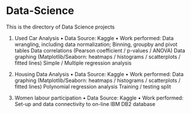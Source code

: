 # Data-Science

This is the directory of Data Science projects

1.	Used Car Analysis
•	  Data Source: Kaggle
•	  Work performed: 
      Data wrangling, including data normalization;
      Binning, groupby and pivot tables
      Data correlations (Pearson coefficient / p-values / ANOVA)
      Data graphing (Matplotlib/Seaborn: heatmaps / histograms / scatterplots / fitted lines)
      Simple / Multiple regression analysis    

2.	Housing Data Analysis
•	Data Source: Kaggle
•	Work performed: 
  Data graphing (Matplotlib/Seaborn: heatmaps / histograms / scatterplots / fitted lines)
  Polynomial regression analysis
  Training / testing split 

3.	Women labour participation
•	Data Source: Kaggle
•	Work performed: 
  Set-up and data connectivity to on-line IBM DB2 database
